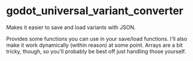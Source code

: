 # godot_universal_variant_converter
Makes it easier to save and load variants with JSON.

Provides some functions you can use in your save/load functions.
I'll also make it work dynamically (within reason) at some point.
Arrays are a bit tricky, though, so you'll probably be best off just handling those yourself.
